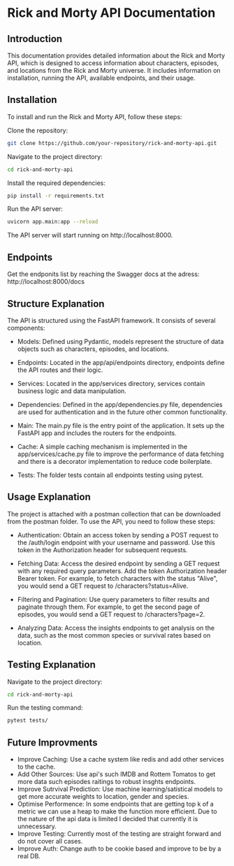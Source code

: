 
# Rick and Morty API Documentation

## Introduction
This documentation provides detailed information about the Rick and Morty API, which is designed to access information about characters, episodes, and locations from the Rick and Morty universe. It includes information on installation, running the API, available endpoints, and their usage.

## Installation
To install and run the Rick and Morty API, follow these steps:

Clone the repository:
```bash
git clone https://github.com/your-repository/rick-and-morty-api.git
```

Navigate to the project directory:
```bash
cd rick-and-morty-api
```
Install the required dependencies:
```bash
pip install -r requirements.txt
```

Run the API server:
```bash
uvicorn app.main:app --reload
```

The API server will start running on http://localhost:8000.

## Endpoints

Get the endponits list by reaching the Swagger docs at the adress:
http://localhost:8000/docs

## Structure Explanation
The API is structured using the FastAPI framework. It consists of several components:

- Models: Defined using Pydantic, models represent the structure of data objects such as characters, episodes, and locations.

- Endpoints: Located in the app/api/endpoints directory, endpoints define the API routes and their logic.

- Services: Located in the app/services directory, services contain business logic and data manipulation.

- Dependencies: Defined in the app/dependencies.py file, dependencies are used for authentication and in the future other common functionality.

- Main: The main.py file is the entry point of the application. It sets up the FastAPI app and includes the routers for the endpoints.

- Cache: A simple caching mechanism is implemented in the app/services/cache.py file to improve the performance of data fetching and there is a decorator implementation to reduce code boilerplate.

- Tests: The folder tests contain all endpoints testing using pytest.

## Usage Explanation
The project is attached with a postman collection that can be downloaded from the postman folder. To use the API, you need to follow these steps:

- Authentication: Obtain an access token by sending a POST request to the /auth/login endpoint with your username and password. Use this token in the Authorization header for subsequent requests.

- Fetching Data: Access the desired endpoint by sending a GET request with any required query parameters. Add the token Authorization header Bearer token. For example, to fetch characters with the status "Alive", you would send a GET request to /characters?status=Alive.

- Filtering and Pagination: Use query parameters to filter results and paginate through them. For example, to get the second page of episodes, you would send a GET request to /characters?page=2.

- Analyzing Data: Access the insights endpoints to get analysis on the data, such as the most common species or survival rates based on location.

## Testing Explanation
Navigate to the project directory:
```bash
cd rick-and-morty-api
```

Run the testing command:
```bash
pytest tests/
```

## Future Improvments
- Improve Caching: Use a cache system like redis and add other services to the cache.
- Add Other Sources: Use api's such IMDB and Rottem Tomatos to get more data such episodes raitings to robust insghts endpoints.
- Improve Sutrvival Prediction: Use machine learning/satistical models to get more accurate weights to location, gender and species.
- Optimise Performence: In some endpoints that are getting top k of a metric we can use a heap to make the function more efficient.
                        Due to the nature of the api data is limited I decided that currently it is unnecessary.
- Improve Testing: Currently most of the testing are straight forward and do not cover all cases.
- Improve Auth: Change auth to be cookie based and improve to be by a real DB.